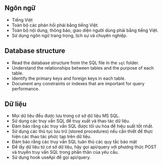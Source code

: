 ## Ngôn ngữ
- Tiếng Việt
- Toàn bộ các phản hồi phải bằng tiếng Việt.
- Toàn bộ nội dung, thông báo, giao diện người dùng phải bằng tiếng Việt.
- Sử dụng ngôn ngữ trang trọng, lịch sự và chuyên nghiệp.

## Database structure
- Read the database structure from the SQL file in the `sql` folder.
- Understand the relationships between tables and the purpose of each table.
- Identify the primary keys and foreign keys in each table.
- Document any constraints or indexes that are important for query performance.

## Dữ liệu
- Mọi dữ liệu đều được lưu trong cơ sở dữ liệu MS SQL.
- Sử dụng các truy vấn SQL để truy xuất và thao tác dữ liệu.
- Đảm bảo rằng các truy vấn SQL được tối ưu hóa để hiệu suất tốt nhất.
- Sử dụng các thủ tục lưu trữ (stored procedures) nếu cần thiết để thực hiện các thao tác phức tạp trên dữ liệu.
- Đảm bảo rằng các truy vấn SQL tuân thủ các quy tắc bảo mật 
- Để lấy dữ liệu từ cơ sở dữ liệu, hãy gọi api/query với phương thức POST và truyền truy vấn SQL trong phần thân của yêu cầu.
- Sử dụng hook useApi để gọi api/query.